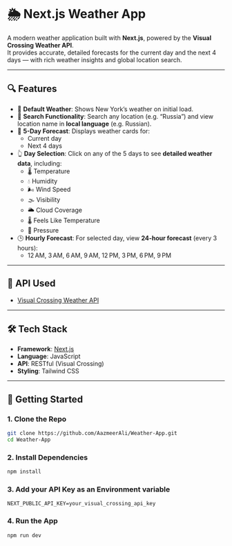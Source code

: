 # 🌦️ Next.js Weather App

A modern weather application built with **Next.js**, powered by the **Visual Crossing Weather API**.  
It provides accurate, detailed forecasts for the current day and the next 4 days — with rich weather insights and global location search.

---

## 🔍 Features

- 📍 **Default Weather**: Shows New York’s weather on initial load.
- 🔎 **Search Functionality**: Search any location (e.g. “Russia”) and view location name in **local language** (e.g. Russian).
- 📅 **5-Day Forecast**: Displays weather cards for:
  - Current day
  - Next 4 days
- 👆 **Day Selection**: Click on any of the 5 days to see **detailed weather data**, including:
  - 🌡️ Temperature
  - 💧 Humidity
  - 🌬️ Wind Speed
  - 🌫️ Visibility
  - 🌥️ Cloud Coverage
  - 🌡️ Feels Like Temperature
  - 🧭 Pressure
- 🕒 **Hourly Forecast**: For selected day, view **24-hour forecast** (every 3 hours):
  - 12 AM, 3 AM, 6 AM, 9 AM, 12 PM, 3 PM, 6 PM, 9 PM

---

## 🔗 API Used

- [Visual Crossing Weather API](https://www.visualcrossing.com/weather-api)

---

## 🛠️ Tech Stack

- **Framework**: [Next.js](https://nextjs.org/)
- **Language**: JavaScript
- **API**: RESTful (Visual Crossing)
- **Styling**: Tailwind CSS

---

## 🚀 Getting Started

### 1. Clone the Repo

```bash
git clone https://github.com/AazmeerAli/Weather-App.git
cd Weather-App
```

### 2. Install Dependencies

```bash
npm install
```

### 3. Add your API Key as an Environment variable

```env
NEXT_PUBLIC_API_KEY=your_visual_crossing_api_key
```

### 4. Run the App
```bash
npm run dev
```
